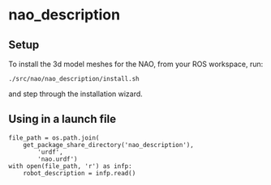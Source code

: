 # nao_description

## Setup

To install the 3d model meshes for the NAO, from your ROS workspace, run:


    ./src/nao/nao_description/install.sh

and step through the installation wizard.

## Using in a launch file

    file_path = os.path.join(
        get_package_share_directory('nao_description'),
            'urdf',
            'nao.urdf')
    with open(file_path, 'r') as infp:
        robot_description = infp.read()
